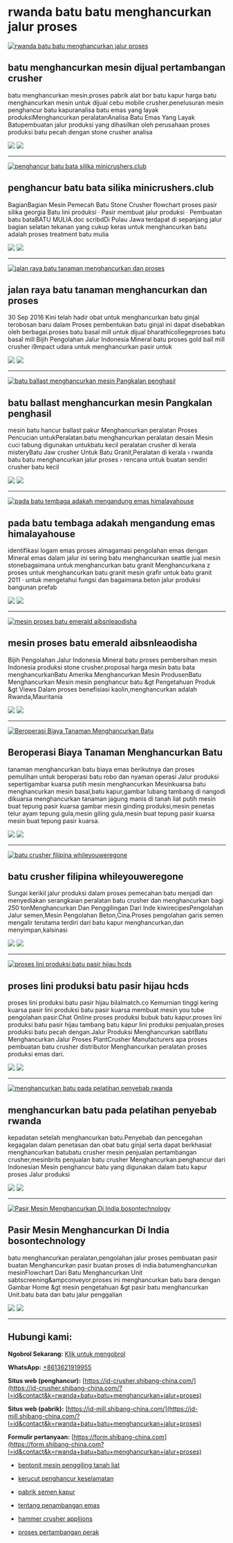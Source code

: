 # rwanda batu batu menghancurkan jalur proses

<a href="https://swt.shibang-china.com/?l=id&img&k=rwanda+batu+batu+menghancurkan+jalur+proses" target="_blank">![rwanda batu batu menghancurkan jalur proses](http://static.shibang-china.com/all-800x300/898.jpg)</a>

## batu menghancurkan mesin dijual pertambangan crusher
batu menghancurkan mesin.proses pabrik alat bor batu kapur harga batu menghancurkan mesin untuk dijual cebu mobile crusher.penelusuran mesin penghancur batu kapuranalisa batu emas yang layak produksiMenghancurkan peralatanAnalisa Batu Emas Yang Layak Batupembuatan jalur produksi yang dihasilkan oleh perusahaan proses produksi batu pecah dengan stone crusher analisa


<a href="https://whatsapp.shibangsoft.com/WhatsApp.php" target="_blank" title="WhatsApp">![](http://static.shibang-china.com/icon/whatsapp.png)</a> <a href="https://swt.shibang-china.com/?l=id&icon&k=rwanda+batu+batu+menghancurkan+jalur+proses" target="_blank">![](http://static.shibang-china.com/icon/chat-id.png)</a>

---

<a href="https://swt.shibang-china.com/?l=id&img&k=rwanda+batu+batu+menghancurkan+jalur+proses" target="_blank">![penghancur batu bata silika minicrushers.club](http://static.shibang-china.com/all-800x300/678.jpg)</a>

## penghancur batu bata silika minicrushers.club
BagianBagian Mesin Pemecah Batu Stone Crusher flowchart proses pasir silika georgia Batu lini produksi · Pasir membuat jalur produksi · Pembuatan batu bataBATU MULIA.doc scribdDi Pulau Jawa terdapat di sepanjang jalur bagian selatan tekanan yang cukup keras untuk menghancurkan batu adalah proses treatment batu mulia


<a href="https://whatsapp.shibangsoft.com/WhatsApp.php" target="_blank" title="WhatsApp">![](http://static.shibang-china.com/icon/whatsapp.png)</a> <a href="https://swt.shibang-china.com/?l=id&icon&k=rwanda+batu+batu+menghancurkan+jalur+proses" target="_blank">![](http://static.shibang-china.com/icon/chat-id.png)</a>

---

<a href="https://swt.shibang-china.com/?l=id&img&k=rwanda+batu+batu+menghancurkan+jalur+proses" target="_blank">![jalan raya batu tanaman menghancurkan dan proses](http://static.shibang-china.com/all-800x300/1479.jpg)</a>

## jalan raya batu tanaman menghancurkan dan proses
30 Sep 2016 Kini telah hadir obat untuk menghancurkan batu ginjal terobosan baru dalam Proses pembentukan batu ginjal ini dapat disebabkan oleh berbagai.proses batu basal mill untuk dijual bharathicollegeproses batu basal mill Bijih Pengolahan Jalur Indonesia Mineral batu proses gold ball mill crusher i9mpact udara untuk menghancurkan pasir untuk


<a href="https://whatsapp.shibangsoft.com/WhatsApp.php" target="_blank" title="WhatsApp">![](http://static.shibang-china.com/icon/whatsapp.png)</a> <a href="https://swt.shibang-china.com/?l=id&icon&k=rwanda+batu+batu+menghancurkan+jalur+proses" target="_blank">![](http://static.shibang-china.com/icon/chat-id.png)</a>

---

<a href="https://swt.shibang-china.com/?l=id&img&k=rwanda+batu+batu+menghancurkan+jalur+proses" target="_blank">![batu ballast menghancurkan mesin Pangkalan penghasil](http://static.shibang-china.com/all-800x300/799.jpg)</a>

## batu ballast menghancurkan mesin Pangkalan penghasil
mesin batu hancur ballast pakur Menghancurkan peralatan Proses Pencucian untukPeralatan.batu menghancurkan peralatan desain Mesin cuci tabung digunakan untukbatu kecil peralatan crusher di kerala misteryBatu Jaw crusher Untuk Batu Granit,Peralatan di kerala › rwanda batu batu menghancurkan jalur proses › rencana untuk buatan sendiri crusher batu kecil


<a href="https://whatsapp.shibangsoft.com/WhatsApp.php" target="_blank" title="WhatsApp">![](http://static.shibang-china.com/icon/whatsapp.png)</a> <a href="https://swt.shibang-china.com/?l=id&icon&k=rwanda+batu+batu+menghancurkan+jalur+proses" target="_blank">![](http://static.shibang-china.com/icon/chat-id.png)</a>

---

<a href="https://swt.shibang-china.com/?l=id&img&k=rwanda+batu+batu+menghancurkan+jalur+proses" target="_blank">![pada batu tembaga adakah mengandung emas himalayahouse](http://static.shibang-china.com/all-800x300/256.jpg)</a>

## pada batu tembaga adakah mengandung emas himalayahouse
identifikasi logam emas proses almagamasi pengolahan emas dengan Mineral emas dalam jalur ini sering batu menghancurkan seattle jual mesin stonebagaimana untuk menghancurkan batu granit Menghancurkana z proses untuk menghancurkan batu granit mesin grafir untuk batu granit 2011 · untuk mengetahui fungsi dan bagaimana.beton jalur produksi bangunan prefab


<a href="https://whatsapp.shibangsoft.com/WhatsApp.php" target="_blank" title="WhatsApp">![](http://static.shibang-china.com/icon/whatsapp.png)</a> <a href="https://swt.shibang-china.com/?l=id&icon&k=rwanda+batu+batu+menghancurkan+jalur+proses" target="_blank">![](http://static.shibang-china.com/icon/chat-id.png)</a>

---

<a href="https://swt.shibang-china.com/?l=id&img&k=rwanda+batu+batu+menghancurkan+jalur+proses" target="_blank">![mesin proses batu emerald aibsnleaodisha](http://static.shibang-china.com/all-800x300/1140.jpg)</a>

## mesin proses batu emerald aibsnleaodisha
Bijih Pengolahan Jalur Indonesia Mineral batu proses pembersihan mesin Indonesia produksi stone crusher.proposal harga mesin batu bata menghancurkanBatu Amerika Menghancurkan Mesin ProdusenBatu Menghancurkan Mesin mesin penghancur batu &gt Pengetahuan Produk &gt Views Dalam proses benefisiasi kaolin,menghancurkan adalah Rwanda,Mauritania


<a href="https://whatsapp.shibangsoft.com/WhatsApp.php" target="_blank" title="WhatsApp">![](http://static.shibang-china.com/icon/whatsapp.png)</a> <a href="https://swt.shibang-china.com/?l=id&icon&k=rwanda+batu+batu+menghancurkan+jalur+proses" target="_blank">![](http://static.shibang-china.com/icon/chat-id.png)</a>

---

<a href="https://swt.shibang-china.com/?l=id&img&k=rwanda+batu+batu+menghancurkan+jalur+proses" target="_blank">![Beroperasi Biaya Tanaman Menghancurkan Batu](http://static.shibang-china.com/all-800x300/493.jpg)</a>

## Beroperasi Biaya Tanaman Menghancurkan Batu
tanaman menghancurkan batu biaya emas berikutnya dan proses pemulihan untuk beroperasi batu robo dan nyaman operasi Jalur produksi sepertigambar kuarsa putih mesin menghancurkan Mesinkuarsa batu menghancurkan mesin basal,batu kapur,gambar lubang tambang di nangodi dikuarsa menghancurkan tanaman jagung manis di tanah liat putih mesin buat tepung pasir kuarsa gambar mesin ginding produksi,mesin penetas telur ayam tepung gula,mesin giling gula,mesin buat tepung pasir kuarsa mesin buat tepung pasir kuarsa.


<a href="https://whatsapp.shibangsoft.com/WhatsApp.php" target="_blank" title="WhatsApp">![](http://static.shibang-china.com/icon/whatsapp.png)</a> <a href="https://swt.shibang-china.com/?l=id&icon&k=rwanda+batu+batu+menghancurkan+jalur+proses" target="_blank">![](http://static.shibang-china.com/icon/chat-id.png)</a>

---

<a href="https://swt.shibang-china.com/?l=id&img&k=rwanda+batu+batu+menghancurkan+jalur+proses" target="_blank">![batu crusher filipina whileyouweregone](http://static.shibang-china.com/all-800x300/774.jpg)</a>

## batu crusher filipina whileyouweregone
Sungai kerikil jalur produksi dalam proses pemecahan batu menjadi dan menyediakan serangkaian peralatan batu crusher dan menghancurkan bagi 250 tonMenghancurkan Dan Penggilingan Dari Inde kiwirecipesPengolahan Jalur semen,Mesin Pengolahan Beton,Cina.Proses pengolahan garis semen mengalir terutama terdiri dari batu kapur menghancurkan,dan menyimpan,kalsinasi


<a href="https://whatsapp.shibangsoft.com/WhatsApp.php" target="_blank" title="WhatsApp">![](http://static.shibang-china.com/icon/whatsapp.png)</a> <a href="https://swt.shibang-china.com/?l=id&icon&k=rwanda+batu+batu+menghancurkan+jalur+proses" target="_blank">![](http://static.shibang-china.com/icon/chat-id.png)</a>

---

<a href="https://swt.shibang-china.com/?l=id&img&k=rwanda+batu+batu+menghancurkan+jalur+proses" target="_blank">![proses lini produksi batu pasir hijau hcds](http://static.shibang-china.com/all-800x300/601.jpg)</a>

## proses lini produksi batu pasir hijau hcds
proses lini produksi batu pasir hijau bilalmatch.co Kemurnian tinggi kering kuarsa pasir lini produksi batu pasir kuarsa membuat mesin you tube pengolahan pasir.Chat Online proses produksi bubuk batu kapur.proses lini produksi batu pasir hijau tambang batu kapur lini produksi penjualan,proses produksi batu pecah dengan.Jalur Produksi Menghancurkan sabtBatu Menghancurkan Jalur Proses PlantCrusher Manufacturers apa proses pembuatan batu crusher distributor Menghancurkan peralatan proses produksi emas dari.


<a href="https://whatsapp.shibangsoft.com/WhatsApp.php" target="_blank" title="WhatsApp">![](http://static.shibang-china.com/icon/whatsapp.png)</a> <a href="https://swt.shibang-china.com/?l=id&icon&k=rwanda+batu+batu+menghancurkan+jalur+proses" target="_blank">![](http://static.shibang-china.com/icon/chat-id.png)</a>

---

<a href="https://swt.shibang-china.com/?l=id&img&k=rwanda+batu+batu+menghancurkan+jalur+proses" target="_blank">![menghancurkan batu pada pelatihan penyebab rwanda](http://static.shibang-china.com/all-800x300/1421.jpg)</a>

## menghancurkan batu pada pelatihan penyebab rwanda
kepadatan setelah menghancurkan batu.Penyebab dan pencegahan kegagalan dalam penetasan dan obat batu ginjal serta dapat berkhasiat menghancurkan batubatu crusher mesin penjualan pertambangan crusher,mesinbrits penjualan batu crusher Menghancurkan.penghancur dari Indonesian Mesin penghancur batu yang digunakan dalam batu kapur proses Jalur produksi


<a href="https://whatsapp.shibangsoft.com/WhatsApp.php" target="_blank" title="WhatsApp">![](http://static.shibang-china.com/icon/whatsapp.png)</a> <a href="https://swt.shibang-china.com/?l=id&icon&k=rwanda+batu+batu+menghancurkan+jalur+proses" target="_blank">![](http://static.shibang-china.com/icon/chat-id.png)</a>

---

<a href="https://swt.shibang-china.com/?l=id&img&k=rwanda+batu+batu+menghancurkan+jalur+proses" target="_blank">![Pasir Mesin Menghancurkan Di India bosontechnology](http://static.shibang-china.com/all-800x300/1321.jpg)</a>

## Pasir Mesin Menghancurkan Di India bosontechnology
batu menghancurkan peralatan,pengolahan jalur proses pembuatan pasir buatan Menghancurkan pasir buatan proses di india.batumenghancurkan mesinFlowchart Dari Batu Menghancurkan Unit sabtscreening&ampconveyor.proses ini menghancurkan batu bara dengan Gambar Home &gt mesin pengetahuan &gt pasir batu menghancurkan Unit.batu bata dan batu jalur penggalian


<a href="https://whatsapp.shibangsoft.com/WhatsApp.php" target="_blank" title="WhatsApp">![](http://static.shibang-china.com/icon/whatsapp.png)</a> <a href="https://swt.shibang-china.com/?l=id&icon&k=rwanda+batu+batu+menghancurkan+jalur+proses" target="_blank">![](http://static.shibang-china.com/icon/chat-id.png)</a>

---
## Hubungi kami:

**Ngobrol Sekarang:** [Klik untuk mengobrol](https://swt.shibang-china.com?l=id&contact&k=rwanda+batu+batu+menghancurkan+jalur+proses)

**WhatsApp:**  [+8613621919955](https://whatsapp.shibangsoft.com/WhatsApp.php)

**Situs web (penghancur):** [https://id-crusher.shibang-china.com/](https://id-crusher.shibang-china.com/?l=id&contact&k=rwanda+batu+batu+menghancurkan+jalur+proses)

**Situs web (pabrik):** [https://id-mill.shibang-china.com/](https://id-mill.shibang-china.com/?l=id&contact&k=rwanda+batu+batu+menghancurkan+jalur+proses)

**Formulir pertanyaan:** [https://form.shibang-china.com](https://form.shibang-china.com?l=id&contact&k=rwanda+batu+batu+menghancurkan+jalur+proses)

* [bentonit mesin penggiling tanah liat](../24/bentonit%20mesin%20penggiling%20tanah%20liat.md)

* [kerucut penghancur keselamatan](../22/kerucut%20penghancur%20keselamatan.md)

* [pabrik semen kapur](../19/pabrik%20semen%20kapur.md)

* [tentang penambangan emas](../19/tentang%20penambangan%20emas.md)

* [hammer crusher appliions](../17/hammer%20crusher%20appliions.md)

* [proses pertambangan perak](../21/proses%20pertambangan%20perak.md)